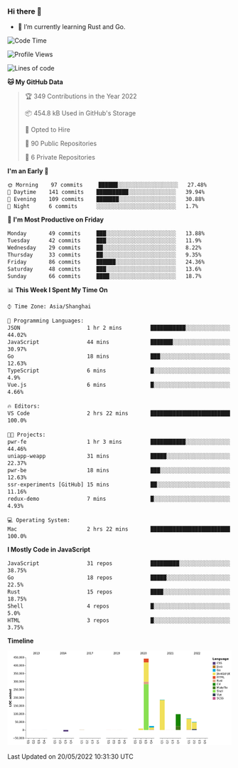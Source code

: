 ### Hi there 👋

- 🌱 I’m currently learning Rust and Go.

<!--START_SECTION:waka-->
![Code Time](http://img.shields.io/badge/Code%20Time-382%20hrs%2023%20mins-blue)

![Profile Views](http://img.shields.io/badge/Profile%20Views-0-blue)

![Lines of code](https://img.shields.io/badge/From%20Hello%20World%20I%27ve%20Written-879%20Thousand%20lines%20of%20code-blue)

**🐱 My GitHub Data** 

> 🏆 349 Contributions in the Year 2022
 > 
> 📦 454.8 kB Used in GitHub's Storage 
 > 
> 💼 Opted to Hire
 > 
> 📜 90 Public Repositories 
 > 
> 🔑 6 Private Repositories  
 > 
**I'm an Early 🐤** 

```text
🌞 Morning    97 commits     ██████░░░░░░░░░░░░░░░░░░░   27.48% 
🌆 Daytime    141 commits    ██████████░░░░░░░░░░░░░░░   39.94% 
🌃 Evening    109 commits    ███████░░░░░░░░░░░░░░░░░░   30.88% 
🌙 Night      6 commits      ░░░░░░░░░░░░░░░░░░░░░░░░░   1.7%

```
📅 **I'm Most Productive on Friday** 

```text
Monday       49 commits     ███░░░░░░░░░░░░░░░░░░░░░░   13.88% 
Tuesday      42 commits     ███░░░░░░░░░░░░░░░░░░░░░░   11.9% 
Wednesday    29 commits     ██░░░░░░░░░░░░░░░░░░░░░░░   8.22% 
Thursday     33 commits     ██░░░░░░░░░░░░░░░░░░░░░░░   9.35% 
Friday       86 commits     ██████░░░░░░░░░░░░░░░░░░░   24.36% 
Saturday     48 commits     ███░░░░░░░░░░░░░░░░░░░░░░   13.6% 
Sunday       66 commits     ████░░░░░░░░░░░░░░░░░░░░░   18.7%

```


📊 **This Week I Spent My Time On** 

```text
⌚︎ Time Zone: Asia/Shanghai

💬 Programming Languages: 
JSON                     1 hr 2 mins         ███████████░░░░░░░░░░░░░░   44.02% 
JavaScript               44 mins             ███████░░░░░░░░░░░░░░░░░░   30.97% 
Go                       18 mins             ███░░░░░░░░░░░░░░░░░░░░░░   12.63% 
TypeScript               6 mins              █░░░░░░░░░░░░░░░░░░░░░░░░   4.9% 
Vue.js                   6 mins              █░░░░░░░░░░░░░░░░░░░░░░░░   4.66%

🔥 Editors: 
VS Code                  2 hrs 22 mins       █████████████████████████   100.0%

🐱‍💻 Projects: 
pwr-fe                   1 hr 3 mins         ███████████░░░░░░░░░░░░░░   44.46% 
uniapp-weapp             31 mins             █████░░░░░░░░░░░░░░░░░░░░   22.37% 
pwr-be                   18 mins             ███░░░░░░░░░░░░░░░░░░░░░░   12.63% 
ssr-experiments [GitHub] 15 mins             ██░░░░░░░░░░░░░░░░░░░░░░░   11.16% 
redux-demo               7 mins              █░░░░░░░░░░░░░░░░░░░░░░░░   4.93%

💻 Operating System: 
Mac                      2 hrs 22 mins       █████████████████████████   100.0%

```

**I Mostly Code in JavaScript** 

```text
JavaScript               31 repos            █████████░░░░░░░░░░░░░░░░   38.75% 
Go                       18 repos            █████░░░░░░░░░░░░░░░░░░░░   22.5% 
Rust                     15 repos            ████░░░░░░░░░░░░░░░░░░░░░   18.75% 
Shell                    4 repos             █░░░░░░░░░░░░░░░░░░░░░░░░   5.0% 
HTML                     3 repos             █░░░░░░░░░░░░░░░░░░░░░░░░   3.75%

```


**Timeline**

![Chart not found](https://raw.githubusercontent.com/elton/elton/main/charts/bar_graph.png) 


 Last Updated on 20/05/2022 10:31:30 UTC
<!--END_SECTION:waka-->

<!--
**elton/elton** is a ✨ _special_ ✨ repository because its `README.md` (this file) appears on your GitHub profile.

Here are some ideas to get you started:

- 🔭 I’m currently working on ...
- 🌱 I’m currently learning ...
- 👯 I’m looking to collaborate on ...
- 🤔 I’m looking for help with ...
- 💬 Ask me about ...
- 📫 How to reach me: ...
- 😄 Pronouns: ...
- ⚡ Fun fact: ...
-->
